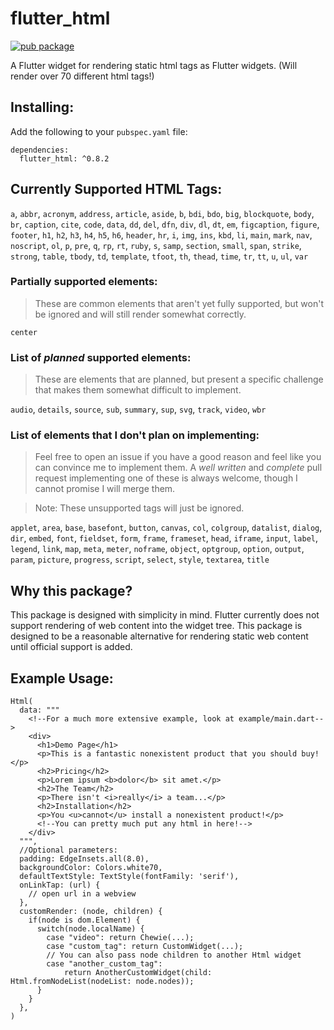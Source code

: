# flutter_html
[![pub package](https://img.shields.io/pub/v/flutter_html.svg)](https://pub.dartlang.org/packages/flutter_html)

A Flutter widget for rendering static html tags as Flutter widgets. (Will render over 70 different html tags!)

## Installing:

Add the following to your `pubspec.yaml` file:

    dependencies:
      flutter_html: ^0.8.2

## Currently Supported HTML Tags:
`a`, `abbr`, `acronym`, `address`, `article`, `aside`, `b`, `bdi`, `bdo`, `big`, `blockquote`, `body`, `br`, `caption`, `cite`, `code`, `data`, `dd`, `del`, `dfn`, `div`, `dl`, `dt`, `em`, `figcaption`, `figure`, `footer`, `h1`, `h2`, `h3`, `h4`, `h5`, `h6`, `header`, `hr`, `i`, `img`, `ins`, `kbd`, `li`, `main`, `mark`, `nav`, `noscript`, `ol`, `p`, `pre`, `q`, `rp`, `rt`, `ruby`, `s`, `samp`, `section`, `small`, `span`, `strike`, `strong`, `table`, `tbody`, `td`, `template`, `tfoot`, `th`, `thead`, `time`, `tr`, `tt`, `u`, `ul`, `var`
 
### Partially supported elements:
> These are common elements that aren't yet fully supported, but won't be ignored and will still render somewhat correctly.

`center`
 
### List of _planned_ supported elements:
> These are elements that are planned, but present a specific challenge that makes them somewhat difficult to implement.

`audio`, `details`, `source`, `sub`, `summary`, `sup`, `svg`, `track`, `video`, `wbr`

### List of elements that I don't plan on implementing:

> Feel free to open an issue if you have a good reason and feel like you can convince me to implement
 them. A _well written_ and _complete_ pull request implementing one of these is always welcome,
 though I cannot promise I will merge them.

> Note: These unsupported tags will just be ignored.

`applet`, `area`, `base`, `basefont`, `button`, `canvas`, `col`, `colgroup`, `datalist`, `dialog`, `dir`, `embed`, `font`, `fieldset`, `form`, `frame`, `frameset`, `head`, `iframe`, `input`, `label`, `legend`, `link`, `map`, `meta`, `meter`, `noframe`, `object`, `optgroup`, `option`, `output`, `param`, `picture`, `progress`, `script`, `select`, `style`, `textarea`, `title`
 

## Why this package?

This package is designed with simplicity in mind. Flutter currently does not support rendering of web content
into the widget tree. This package is designed to be a reasonable alternative for rendering static web content
until official support is added.

## Example Usage:

    Html(
      data: """
        <!--For a much more extensive example, look at example/main.dart-->
        <div>
          <h1>Demo Page</h1>
          <p>This is a fantastic nonexistent product that you should buy!</p>
          <h2>Pricing</h2>
          <p>Lorem ipsum <b>dolor</b> sit amet.</p>
          <h2>The Team</h2>
          <p>There isn't <i>really</i> a team...</p>
          <h2>Installation</h2>
          <p>You <u>cannot</u> install a nonexistent product!</p>
          <!--You can pretty much put any html in here!-->
        </div>
      """,
      //Optional parameters:
      padding: EdgeInsets.all(8.0),
      backgroundColor: Colors.white70,
      defaultTextStyle: TextStyle(fontFamily: 'serif'),
      onLinkTap: (url) {
        // open url in a webview
      },
      customRender: (node, children) {
        if(node is dom.Element) {
          switch(node.localName) {
            case "video": return Chewie(...);
            case "custom_tag": return CustomWidget(...);
            // You can also pass node children to another Html widget
            case "another_custom_tag": 
                return AnotherCustomWidget(child: Html.fromNodeList(nodeList: node.nodes));
          }
        }
      },
    )